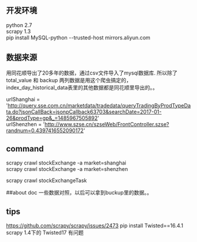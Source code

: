 ## 开发环境

python 2.7  
scrapy 1.3  
pip install MySQL-python --trusted-host mirrors.aliyun.com 
  

## 数据来源
用同花顺导出了20多年的数据，通过csv文件导入了mysql数据库. 所以除了total_value 和 backup 两列数据是用这个爬虫搞定的，index_day_historical_data表里的其他数据都是同花顺里导出的。。

urlShanghai = 'http://query.sse.com.cn/marketdata/tradedata/queryTradingByProdTypeData.do?jsonCallBack=jsonpCallback63703&searchDate=2017-01-26&prodType=gp&_=1485967505892'  
urlShenzhen = 'http://www.szse.cn/szseWeb/FrontController.szse?randnum=0.4397416552090172'

## command

scrapy crawl stockExchange -a market=shanghai  
scrapy crawl stockExchange -a market=shenzhen  

scrapy crawl stockExchangeTask  

##about doc
一些数据对照，以后可以拿到buckup里的数据。。

## tips

https://github.com/scrapy/scrapy/issues/2473
pip install Twisted==16.4.1
scrapy 1.4下的 Twisted17 有问题